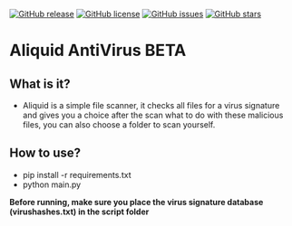 [![GitHub release](https://img.shields.io/github/release/0xcds4r/AliquidAntiVirus-BETA.svg)](https://GitHub.com/0xcds4r/AliquidAntiVirus-BETA/releases/)
[![GitHub license](https://img.shields.io/github/license/0xcds4r/AliquidAntiVirus-BETA.svg)](https://github.com/0xcds4r/AliquidAntiVirus-BETA/blob/main/LICENSE)
[![GitHub issues](https://img.shields.io/github/issues/0xcds4r/AliquidAntiVirus-BETA.svg)](https://GitHub.com/0xcds4r/AliquidAntiVirus-BETA/issues/)
[![GitHub stars](https://img.shields.io/github/stars/0xcds4r/AliquidAntiVirus-BETA.svg)](https://GitHub.com/0xcds4r/AliquidAntiVirus-BETA/stargazers/)

# Aliquid AntiVirus BETA

## What is it?
- Aliquid is a simple file scanner, it checks all files for a virus signature and gives you a choice after the scan what to do with these malicious files, you can also choose a folder to scan yourself.

## How to use?
- pip install -r requirements.txt
- python main.py

**Before running, make sure you place the virus signature database (virushashes.txt) in the script folder**
